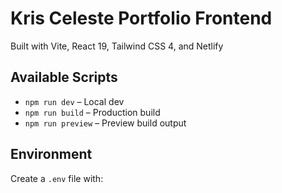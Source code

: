 # Kris Celeste Portfolio Frontend

Built with Vite, React 19, Tailwind CSS 4, and Netlify

## Available Scripts

- `npm run dev` – Local dev
- `npm run build` – Production build
- `npm run preview` – Preview build output

## Environment

Create a `.env` file with:
